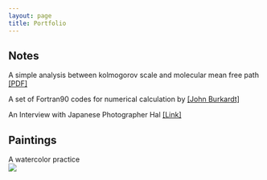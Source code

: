 ```yaml
---
layout: page
title: Portfolio
---
```


## Notes

A simple analysis between kolmogorov scale and molecular mean free path [[PDF]](../documents//kolmogorov-mfp.pdf)

A set of Fortran90 codes for numerical calculation by [[John Burkardt]](http://people.sc.fsu.edu/~jburkardt/f_src/f_src.html)

An Interview with Japanese Photographer Hal [[Link]](http://www.heyshow.com/mobile-article-detail/?id=36746)

## Paintings

A watercolor practice  
![](https://ws2.sinaimg.cn/large/006tNbRwgy1fyc8oocph0j30u00u04qq.jpg)
